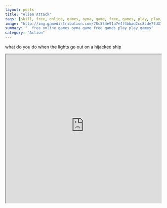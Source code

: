 ```yaml
---
layout: posts
title: "Alien Attack"
tags: [skill, free, online, games, oyna, game, free, games, play, play, games]
image: "http://img.gamedistribution.com/78c554e91a7e4f4bbad2cc8cde77d311.jpg"
summary: "  free online games oyna game free games play play games"
category: "Action"
---
```


what do you do when the lights go out on a hijacked ship

<iframe width="100%" height="480px;" src="http://flash.gamedistribution.com?game=78c554e91a7e4f4bbad2cc8cde77d311"></iframe>